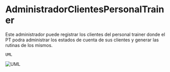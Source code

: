 # AdministradorClientesPersonalTrainer
Este administrador puede registrar los clientes del personal trainer donde el PT podra administrar los estados de cuenta de sus clientes y generar las rutinas de los mismos.

    UML
![UML](https://github.com/LeandroTroncoso98/AdministradorClientesPersonalTrainer/assets/105368488/c91ab8e2-be21-4cbb-8444-a4959cf436be)
